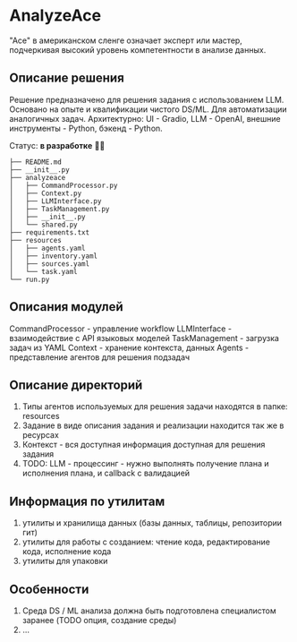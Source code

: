 # AnalyzeAce 
"Ace" в американском сленге означает эксперт или мастер, подчеркивая высокий уровень компетентности в анализе данных.


## Описание решения

Решение предназначено для решения задания с использованием LLM. Основано на опыте и квалификации чистого DS/ML. Для автоматизации аналогичных задач. Архитектурно: UI - Gradio, LLM - OpenAI, внешние инструменты - Python, бэкенд - Python. 

Статус: **в разработке** 👷‍♂️

```
├── README.md
├── __init__.py
├── analyzeace
│   ├── CommandProcessor.py
│   ├── Context.py
│   ├── LLMInterface.py
│   ├── TaskManagement.py
│   ├── __init__.py
│   └── shared.py
├── requirements.txt
├── resources
│   ├── agents.yaml
│   ├── inventory.yaml
│   ├── sources.yaml
│   └── task.yaml
└── run.py
```

## Описания модулей

CommandProcessor - управление workflow
LLMInterface - взаимодействие с API языковых моделей
TaskManagement - загрузка задач из YAML
Context - хранение контекста, данных
Agents - представление агентов для решения подзадач


## Описание директорий
1. Типы агентов используемых для решения задачи находятся в папке: resources
2. Задание в виде описания задания и реализации находится так же в ресурсах
3. Контекст - вся доступная информация доступная для решения задания
4. TODO: LLM - процессинг - нужно выполнять получение плана и исполнения плана, и callback с валидацией

## Информация по утилитам

1. утилиты и хранилища данных (базы данных, таблицы, репозитории гит)
2. утилиты для работы с созданием: чтение кода, редактирование кода, исполнение кода
3. утилиты для упаковки 


## Особенности

1. Среда DS / ML анализа должна быть подготовлена специалистом заранее (TODO опция, создание среды)
2. ...